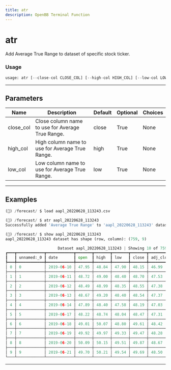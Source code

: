 ```yaml
---
title: atr
description: OpenBB Terminal Function
---
```


# atr

Add Average True Range to dataset of specific stock ticker.

### Usage

```python
usage: atr [--close-col CLOSE_COL] [--high-col HIGH_COL] [--low-col LOW_COL]
```

---

## Parameters

| Name | Description | Default | Optional | Choices |
| ---- | ----------- | ------- | -------- | ------- |
| close_col | Close column name to use for Average True Range. | close | True | None |
| high_col | High column name to use for Average True Range. | high | True | None |
| low_col | Low column name to use for Average True Range. | low | True | None |
---

## Examples

```python
(🦋) /forecast/ $ load aapl_20220628_113243.csv

(🦋) /forecast/ $ atr aapl_20220628_113243
Successfully added 'Average True Range' to 'aapl_20220628_113243' dataset

(🦋) /forecast/ $ show aapl_20220628_113243
aapl_20220628_113243 dataset has shape (row, column): (759, 9)

                       Dataset aapl_20220628_113243 | Showing 10 of 759 rows
┏━━━┳━━━━━━━━━━━━┳━━━━━━━━━━━━┳━━━━━━━┳━━━━━━━┳━━━━━━━┳━━━━━━━┳━━━━━━━━━━━┳━━━━━━━━━━━┳━━━━━━━━━━━━┓
┃   ┃ unnamed:_0 ┃ date       ┃ open  ┃ high  ┃ low   ┃ close ┃ adj_close ┃ volume    ┃ true_range ┃
┡━━━╇━━━━━━━━━━━━╇━━━━━━━━━━━━╇━━━━━━━╇━━━━━━━╇━━━━━━━╇━━━━━━━╇━━━━━━━━━━━╇━━━━━━━━━━━╇━━━━━━━━━━━━┩
│ 0 │ 0          │ 2019-06-10 │ 47.95 │ 48.84 │ 47.90 │ 48.15 │ 46.99     │ 104883600 │ 0.94       │
├───┼────────────┼────────────┼───────┼───────┼───────┼───────┼───────────┼───────────┼────────────┤
│ 1 │ 1          │ 2019-06-11 │ 48.72 │ 49.00 │ 48.40 │ 48.70 │ 47.53     │ 107731600 │ 0.85       │
├───┼────────────┼────────────┼───────┼───────┼───────┼───────┼───────────┼───────────┼────────────┤
│ 2 │ 2          │ 2019-06-12 │ 48.49 │ 48.99 │ 48.35 │ 48.55 │ 47.38     │ 73012800  │ 0.65       │
├───┼────────────┼────────────┼───────┼───────┼───────┼───────┼───────────┼───────────┼────────────┤
│ 3 │ 3          │ 2019-06-13 │ 48.67 │ 49.20 │ 48.40 │ 48.54 │ 47.37     │ 86698400  │ 0.80       │
├───┼────────────┼────────────┼───────┼───────┼───────┼───────┼───────────┼───────────┼────────────┤
│ 4 │ 4          │ 2019-06-14 │ 47.89 │ 48.40 │ 47.58 │ 48.19 │ 47.03     │ 75046000  │ 0.96       │
├───┼────────────┼────────────┼───────┼───────┼───────┼───────┼───────────┼───────────┼────────────┤
│ 5 │ 5          │ 2019-06-17 │ 48.22 │ 48.74 │ 48.04 │ 48.47 │ 47.31     │ 58676400  │ 0.70       │
├───┼────────────┼────────────┼───────┼───────┼───────┼───────┼───────────┼───────────┼────────────┤
│ 6 │ 6          │ 2019-06-18 │ 49.01 │ 50.07 │ 48.80 │ 49.61 │ 48.42     │ 106204000 │ 1.60       │
├───┼────────────┼────────────┼───────┼───────┼───────┼───────┼───────────┼───────────┼────────────┤
│ 7 │ 7          │ 2019-06-19 │ 49.92 │ 49.97 │ 49.33 │ 49.47 │ 48.28     │ 84496800  │ 0.64       │
├───┼────────────┼────────────┼───────┼───────┼───────┼───────┼───────────┼───────────┼────────────┤
│ 8 │ 8          │ 2019-06-20 │ 50.09 │ 50.15 │ 49.51 │ 49.87 │ 48.67     │ 86056000  │ 0.69       │
├───┼────────────┼────────────┼───────┼───────┼───────┼───────┼───────────┼───────────┼────────────┤
│ 9 │ 9          │ 2019-06-21 │ 49.70 │ 50.21 │ 49.54 │ 49.69 │ 48.50     │ 191202400 │ 0.68       │
└───┴────────────┴────────────┴───────┴───────┴───────┴───────┴───────────┴───────────┴────────────┘
```

---

